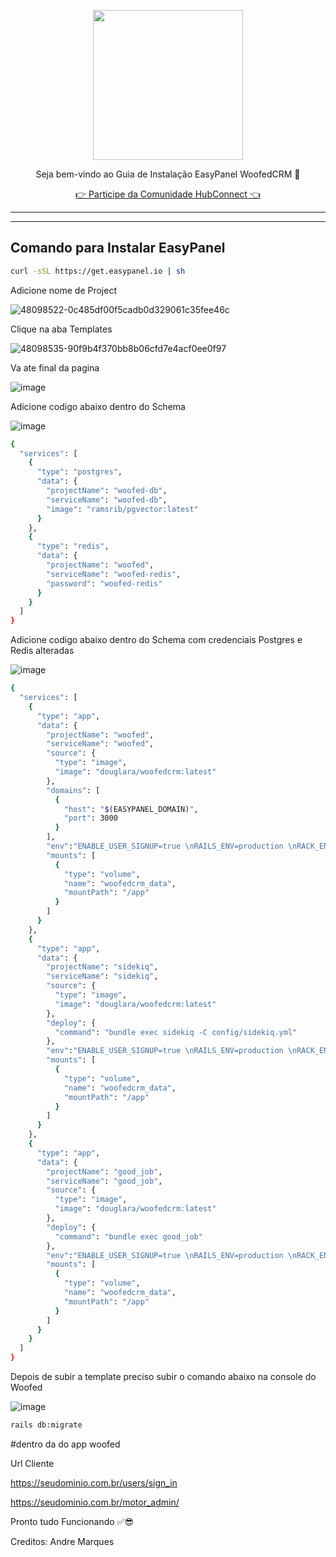 <p align="center">
<img src="https://cwmkt.com.br/wp-content/uploads/2024/04/logo_github.png" width="240" />
<p align="center">Seja bem-vindo ao Guia de Instalação EasyPanel WoofedCRM 🚀</p>
</p>
  
<p align="center"> 
<a href="https://hubconnect.top" target="_blank">👉 Participe da Comunidade HubConnect 👈</a>
</p>

<hr />
<hr />

## Comando para Instalar EasyPanel

```bash
curl -sSL https://get.easypanel.io | sh
```

Adicione nome de Project

![48098522-0c485df00f5cadb0d329061c35fee46c](https://github.com/cwmkt/easypanelevotypebot/assets/91642837/b72c1359-91ca-4bf6-9fb1-32525ba5747b)

Clique na aba Templates

![48098535-90f9b4f370bb8b06cfd7e4acf0ee0f97](https://github.com/cwmkt/easypanelevotypebot/assets/91642837/03c1830c-621c-40b3-94ee-93eb568c8d2e)

Va ate final da pagina

![image](https://github.com/comunidadehubconnect/easypanelwoofedcrm/assets/91642837/828a9e88-45f2-4b6b-98f1-ab4f164d2889)

Adicione codigo abaixo dentro do Schema

![image](https://github.com/comunidadehubconnect/easypanelwoofedcrm/assets/91642837/74b97f33-e5d2-495d-aaba-25bb8b433adf)

```bash
{
  "services": [
    {
      "type": "postgres",
      "data": {
        "projectName": "woofed-db",
        "serviceName": "woofed-db",
        "image": "ramsrib/pgvector:latest"
      }
    },
    {
      "type": "redis",
      "data": {
        "projectName": "woofed",
        "serviceName": "woofed-redis",
        "password": "woofed-redis"
      }
    }
  ]
}
```

Adicione codigo abaixo dentro do Schema com credenciais Postgres e Redis alteradas

![image](https://github.com/comunidadehubconnect/easypanelwoofedcrm/assets/91642837/74b97f33-e5d2-495d-aaba-25bb8b433adf)

```bash
{
  "services": [
    {
      "type": "app",
      "data": {
        "projectName": "woofed",
        "serviceName": "woofed",
        "source": {
          "type": "image",
          "image": "douglara/woofedcrm:latest"
        },
        "domains": [
          {
            "host": "$(EASYPANEL_DOMAIN)",
            "port": 3000
          }
        ],
        "env":"ENABLE_USER_SIGNUP=true \nRAILS_ENV=production \nRACK_ENV=production \nNODE_ENV=production \nMOTOR_AUTH_USERNAME=admin \nMOTOR_AUTH_PASSWORD=admin \nFRONTEND_URL=https://$(PRIMARY_DOMAIN) \nDATABASE_URL= seu endereçodopostgres \nREDIS_URL=seuenderço do redis \nACTIVE_STORAGE_SERVICE=local \nRAILS_LOG_LEVEL=debug \nDEFAULT_TIMEZONE=Brasilia \nLANGUAGE=pt-BR",
        "mounts": [
          {
            "type": "volume",
            "name": "woofedcrm_data",
            "mountPath": "/app"
          }
        ]
      }
    },
    {
      "type": "app",
      "data": {
        "projectName": "sidekiq",
        "serviceName": "sidekiq",
        "source": {
          "type": "image",
          "image": "douglara/woofedcrm:latest"
        },
        "deploy": {
          "command": "bundle exec sidekiq -C config/sidekiq.yml"
        },
        "env":"ENABLE_USER_SIGNUP=true \nRAILS_ENV=production \nRACK_ENV=production \nNODE_ENV=production \nMOTOR_AUTH_USERNAME=admin \nMOTOR_AUTH_PASSWORD=admin \nFRONTEND_URL=https://$(PRIMARY_DOMAIN) \nDATABASE_URL= seu endereçodopostgres \nREDIS_URL=seuenderço do redis \nACTIVE_STORAGE_SERVICE=local \nRAILS_LOG_LEVEL=debug \nLANGUAGE=pt-BR",
        "mounts": [
          {
            "type": "volume",
            "name": "woofedcrm_data",
            "mountPath": "/app"
          }
        ]
      }
    },
    {
      "type": "app",
      "data": {
        "projectName": "good_job",
        "serviceName": "good_job",
        "source": {
          "type": "image",
          "image": "douglara/woofedcrm:latest"
        },
        "deploy": {
          "command": "bundle exec good_job"
        },
        "env":"ENABLE_USER_SIGNUP=true \nRAILS_ENV=production \nRACK_ENV=production \nNODE_ENV=production \nMOTOR_AUTH_USERNAME=admin \nMOTOR_AUTH_PASSWORD=admin \nFRONTEND_URL=https://$(PRIMARY_DOMAIN) \nDATABASE_URL= seu endereçodopostgres \nREDIS_URL=seuenderço do redis \nACTIVE_STORAGE_SERVICE=local \nRAILS_LOG_LEVEL=debug \nLANGUAGE=pt-BR",
        "mounts": [
          {
            "type": "volume",
            "name": "woofedcrm_data",
            "mountPath": "/app"
          }
        ]
      }
    }
  ]
}
```

Depois de subir a template preciso subir o comando abaixo na console do Woofed

![image](https://github.com/comunidadehubconnect/easypanelwoofedcrm/assets/91642837/bf3585f0-ae3a-4c58-b1ce-6ba69f2f97bc)


```bash
rails db:migrate 
```

#dentro da do app woofed

Url Cliente

https://seudominio.com.br/users/sign_in

https://seudominio.com.br/motor_admin/

Pronto tudo Funcionando ✅😎

Creditos: Andre Marques
